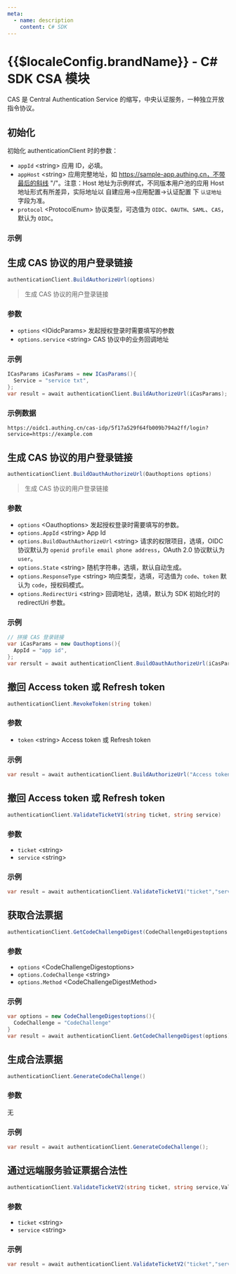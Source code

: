 ```yaml
---
meta:
  - name: description
    content: C# SDK
---
```


<LastUpdated/>

# {{$localeConfig.brandName}} - C# SDK CSA 模块

CAS 是 Central Authentication Service 的缩写，中央认证服务，一种独立开放指令协议。

## 初始化

初始化 authenticationClient 时的参数：

- `appId` \<string\> 应用 ID，必填。
- `appHost` \<string\> 应用完整地址，如 https://sample-app.authing.cn，不带最后的斜线 "/"。注意：Host 地址为示例样式，不同版本用户池的应用 Host 地址形式有所差异，实际地址以 自建应用->应用配置->认证配置 下 `认证地址 `字段为准。
- `protocol` \<ProtocolEnum\> 协议类型，可选值为 `OIDC`、`OAUTH`、`SAML`、`CAS`，默认为 `OIDC`。

### 示例

## 生成 CAS 协议的用户登录链接

```csharp
authenticationClient.BuildAuthorizeUrl(options)
```

> 生成 CAS 协议的用户登录链接

### 参数

- `options` \<IOidcParams\> 发起授权登录时需要填写的参数
- `options.service` \<string\> CAS 协议中的业务回调地址

### 示例

```csharp
ICasParams iCasParams = new ICasParams(){
  Service = "service txt",
};
var result = await authenticationClient.BuildAuthorizeUrl(iCasParams);
```

### 示例数据

```http
https://oidc1.authing.cn/cas-idp/5f17a529f64fb009b794a2ff/login?service=https://example.com
```

## 生成 CAS 协议的用户登录链接

```csharp
authenticationClient.BuildOauthAuthorizeUrl(Oauthoptions options)
```

> 生成 CAS 协议的用户登录链接

### 参数

- `options` \<Oauthoptions\> 发起授权登录时需要填写的参数。
- `options.AppId` \<string\> App Id
- `options.BuildOauthAuthorizeUrl` \<string\> 请求的权限项目，选填，OIDC 协议默认为 `openid profile email phone address`，OAuth 2.0 协议默认为 `user`。
- `options.State` \<string\> 随机字符串，选填，默认自动生成。
- `options.ResponseType` \<string\> 响应类型，选填，可选值为 `code`、`token` 默认为 `code`，授权码模式。
- `options.RedirectUri` \<string\> 回调地址，选填，默认为 SDK 初始化时的 redirectUri 参数。

### 示例

```csharp
// 拼接 CAS 登录链接
var iCasParams = new Oauthoptions(){
  AppId = "app id",
};
var rersult = await authenticationClient.BuildOauthAuthorizeUrl(iCasParams);
```

## 撤回 Access token 或 Refresh token

```csharp
authenticationClient.RevokeToken(string token)
```

### 参数

- `token` \<string\> Access token 或 Refresh token

### 示例

```csharp
var result = await authenticationClient.BuildAuthorizeUrl("Access token or Refresh token");
```

## 撤回 Access token 或 Refresh token

```csharp
authenticationClient.ValidateTicketV1(string ticket, string service)
```

### 参数

- `ticket` \<string\>
- `service` \<string\>

### 示例

```csharp
var result = await authenticationClient.ValidateTicketV1("ticket","service");
```

## 获取合法票据

```csharp
authenticationClient.GetCodeChallengeDigest(CodeChallengeDigestoptions options)
```

### 参数

- `options` \<CodeChallengeDigestoptions\>
- `options.CodeChallenge` \<string\>
- `options.Method` \<CodeChallengeDigestMethod\>

### 示例

```csharp
var options = new CodeChallengeDigestoptions(){
  CodeChallenge = "CodeChallenge"
}
var result = await authenticationClient.GetCodeChallengeDigest(options);
```

## 生成合法票据

```csharp
authenticationClient.GenerateCodeChallenge()
```

### 参数

无

### 示例

```csharp
var result = await authenticationClient.GenerateCodeChallenge();
```

## 通过远端服务验证票据合法性

```csharp
authenticationClient.ValidateTicketV2(string ticket, string service,ValidateTicketFormat validateTicketFormat)
```

### 参数

- `ticket` \<string\>
- `service` \<string\>

### 示例

```csharp
var result = await authenticationClient.ValidateTicketV2("ticket","service");
```
